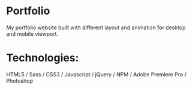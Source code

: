 # Portfolio
My portfolio website built with different layout and animation for desktop and mobile viewport.

# Technologies:
HTML5 / Sass / CSS3 / Javascript / jQuery / NPM / Adobe Premiere Pro / Photoshop

